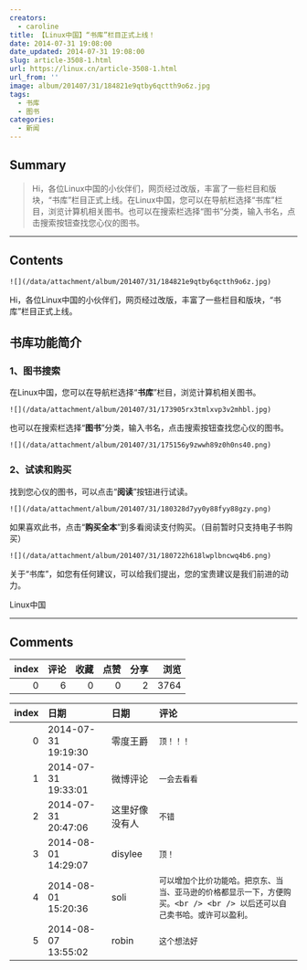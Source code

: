 ```yaml
---
creators:
  - caroline
title: 【Linux中国】“书库”栏目正式上线！
date: 2014-07-31 19:08:00
date_updated: 2014-07-31 19:08:00
slug: article-3508-1.html
url: https://linux.cn/article-3508-1.html
url_from: ''
image: album/201407/31/184821e9qtby6qctth9o6z.jpg
tags:
  - 书库
  - 图书
categories:
  - 新闻
---
```


## Summary

> Hi，各位Linux中国的小伙伴们，网页经过改版，丰富了一些栏目和版块，“书库”栏目正式上线。在Linux中国，您可以在导航栏选择“书库”栏目，浏览计算机相关图书。也可以在搜索栏选择“图书”分类，输入书名，点击搜索按钮查找您心仪的图书。

***

<!-- more -->

## Contents

`![](/data/attachment/album/201407/31/184821e9qtby6qctth9o6z.jpg)`

Hi，各位Linux中国的小伙伴们，网页经过改版，丰富了一些栏目和版块，“书库”栏目正式上线。

书库功能简介
------

### 1、图书搜索

在Linux中国，您可以在导航栏选择“**书库**”栏目，浏览计算机相关图书。

`![](/data/attachment/album/201407/31/173905rx3tmlxvp3v2mhbl.jpg)`

也可以在搜索栏选择“**图书**”分类，输入书名，点击搜索按钮查找您心仪的图书。

`![](/data/attachment/album/201407/31/175156y9zwwh89z0h0ns40.png)`

### 2、试读和购买

找到您心仪的图书，可以点击“**阅读**”按钮进行试读。

`![](/data/attachment/album/201407/31/180328d7yy0y88fyy88gzy.png)`

如果喜欢此书，点击“**购买全本**”到多看阅读支付购买。（目前暂时只支持电子书购买）

`![](/data/attachment/album/201407/31/180722h618lwplbncwq4b6.png)`

关于“书库”，如您有任何建议，可以给我们提出，您的宝贵建议是我们前进的动力。

Linux中国

***

## Comments


|   index |   评论 |   收藏 |   点赞 |   分享 |   浏览 |
|--------:|-------:|-------:|-------:|-------:|-------:|
|       0 |      6 |      0 |      0 |      2 |   3764 |

|   index | 日期                | 日期           | 评论                                                                                                                       |
|--------:|:--------------------|:---------------|:---------------------------------------------------------------------------------------------------------------------------|
|       0 | 2014-07-31 19:19:30 | 零度王爵       | `顶！！！`                                                                                                                 |
|       1 | 2014-07-31 19:33:01 | 微博评论       | `一会去看看`                                                                                                               |
|       2 | 2014-07-31 20:47:06 | 这里好像没有人 | `不错`                                                                                                                     |
|       3 | 2014-08-01 14:29:07 | disylee        | `顶！`                                                                                                                     |
|       4 | 2014-08-01 15:20:36 | soli           | `可以增加个比价功能哈。把京东、当当、亚马逊的价格都显示一下，方便购买。<br /> <br /> 以后还可以自己卖书哈。或许可以盈利。` |
|       5 | 2014-08-07 13:55:02 | robin          | `这个想法好`                                                                                                               |
